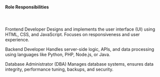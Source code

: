 

#### 

#### Role	                                  Responsibilities

#### &nbsp;                                  

Frontend Developer	                                  Designs and implements the user interface (UI) using HTML, CSS, and JavaScript. Focuses on responsiveness and user experience.

Backend Developer	                                  Handles server-side logic, APIs, and data processing using languages like Python, PHP, Node.js, or Java.

Database Administrator (DBA)	                          Manages database systems, ensures data integrity, performance tuning, backups, and security.



